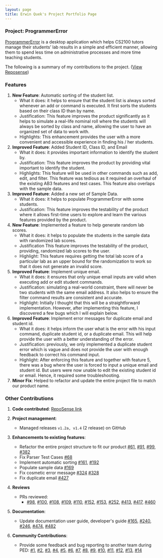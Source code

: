 ```yaml
---
layout: page
title: Erwin Quek's Project Portfolio Page
---
```

### Project: ProgrammerError

[ProgrammerError](https://github.com/AY2122S1-CS2103-F09-3/tp) is a desktop application which helps CS2100 tutors manage
their students’ lab results in a simple and efficient manner, allowing them to spend less time on administrative
processes and more time teaching students.

The following is a summary of my contributions to the
project. ([View Reposense](https://nus-cs2103-ay2122s1.github.io/tp-dashboard/?search=&sort=groupTitle&sortWithin=title&timeframe=commit&mergegroup=&groupSelect=groupByRepos&breakdown=true&checkedFileTypes=docs~functional-code~test-code~other&since=2021-09-17))


### Features  

1. **New Feature**: Automatic sorting of the student list.
   * What it does: it helps to ensure that the student list is always sorted whenever an add or command is executed. It first sorts the students based on their class ID than by name.
   * Justification: This feature improves the product significantly as it helps to simulate a real-life nominal roll where the students will always be sorted by class and name, allowing the user to have an organized set of data to work with.
   * Highlights: This enhancement provides the user with a more convenient and accessible experience in finding his / her students.
2. **Improved Feature**: Added Student ID, Class ID, and Email
   * What it does: it provides important information to identify the student by.
   * Justification: This feature improves the product by providing vital important to identify the student.
   * Highlights: This feature will be used in other commands such as add, edit, and filter. This feature was tedious as it required an overhaul of the existing AB3 features and test cases. This feature also overlaps with the sample data.
3. **Improved Feature**: Added a new set of Sample Data.
   * What it does: it helps to populate ProgrammerError with some students.
   * Justification: This feature improves the testability of the product where it allows first-time users to explore and learn the various features provided by the product.
4. **New Feature**: Implemented a feature to help generate random lab scores.
   * What it does: it helps to populate the students in the sample data with randomized lab scores.
   * Justification This feature improves the testability of the product, providing, randomized lab scores to the user.
   * Highlight: This feature requires getting the total lab score of a particular lab as an upper bound for the randomization to work so that it does not generate an invalid score.
5. **Improved Feature**: Implement unique email.
   * What it does: it ensures that only unique email inputs are valid when executing add or edit student commands.
   * Justification: simulating a real-world constraint, there will never be two students with the same email address. It also helps to ensure the filter command results are consistent and accurate.
   * Highlight: Initially I thought that this will be a straightforward implementation. However, after implementing this feature, I discovered a few bugs which I will explain below.
6. **Improved Feature**: Implement error messages for duplicate email and student id.
   * What it does: it helps inform the user what is the error with his input command, duplicate student id, or a duplicate email. This will help provide the user with a better understanding of the error.
   * Justification: previously, we only implemented a duplicate student error which is vague and does not provide the user with enough feedback to correct his command input.
   * Highlight: After enforcing this feature and together with feature 5, there was a bug where the user is forced to input a unique email and student id. But users were now unable to edit the existing student id or email. Hence, it required some troubleshooting.
7. **Minor Fix**: Helped to refactor and update the entire project file to match our product name.


### Other Contributions
1. **Code contributed**: [RepoSense link](https://nus-cs2103-ay2122s1.github.io/tp-dashboard/?search=&sort=groupTitle&sortWithin=title&timeframe=commit&mergegroup=&groupSelect=groupByRepos&breakdown=true&checkedFileTypes=docs~functional-code~test-code~other&since=2021-09-17&tabOpen=true&tabType=authorship&tabAuthor=erwinqxy&tabRepo=AY2122S1-CS2103-F09-3%2Ftp%5Bmaster%5D&authorshipIsMergeGroup=false&authorshipFileTypes=docs~functional-code~test-code~other&authorshipIsBinaryFileTypeChecked=false)

2. **Project management**:
   * Managed releases `v1.2a, v1.4` (2 release) on GitHub

3. **Enhancements to existing features**:
      * Refactor the entire project structure to fit our product [#61](https://github.com/AY2122S1-CS2103-F09-3/tp/pull/61), [#91](https://github.com/AY2122S1-CS2103-F09-3/tp/pull/91), [#99](https://github.com/AY2122S1-CS2103-F09-3/tp/pull/99), [#382](https://github.com/AY2122S1-CS2103-F09-3/tp/pull/382)
      * Fix Parser Test Cases [#68](https://github.com/AY2122S1-CS2103-F09-3/tp/pull/68)
      * Implement automatic sorting [#161](https://github.com/AY2122S1-CS2103-F09-3/tp/pull/161), [#192](https://github.com/AY2122S1-CS2103-F09-3/tp/pull/192)
      * Populate sample data [#169](https://github.com/AY2122S1-CS2103-F09-3/tp/pull/169)
      * Fix cosmetic error message [#324](https://github.com/AY2122S1-CS2103-F09-3/tp/pull/324) [#328](https://github.com/AY2122S1-CS2103-F09-3/tp/pull/328)
      * Fix duplicate email [#427](https://github.com/AY2122S1-CS2103-F09-3/tp/pull/427)

4. **Reviews** 
      * PRs reviewed:
        * [#98](https://github.com/AY2122S1-CS2103-F09-3/tp/pull/98), [#100](https://github.com/AY2122S1-CS2103-F09-3/tp/pull/100), [#108](https://github.com/AY2122S1-CS2103-F09-3/tp/pull/108),
        [#109](https://github.com/AY2122S1-CS2103-F09-3/tp/pull/109), [#110](https://github.com/AY2122S1-CS2103-F09-3/tp/pull/110), [#152](https://github.com/AY2122S1-CS2103-F09-3/tp/pull/152),
        [#153](https://github.com/AY2122S1-CS2103-F09-3/tp/pull/153), [#252](https://github.com/AY2122S1-CS2103-F09-3/tp/pull/252), [#413](https://github.com/AY2122S1-CS2103-F09-3/tp/pull/413), 
        [#417](https://github.com/AY2122S1-CS2103-F09-3/tp/pull/417), [#460](https://github.com/AY2122S1-CS2103-F09-3/tp/pull/460/files)

5. **Documentation**:
   * Update documentation user guide, developer's guide [#165](https://github.com/AY2122S1-CS2103-F09-3/tp/pull/165), [#240](https://github.com/AY2122S1-CS2103-F09-3/tp/pull/240), [#246](https://github.com/AY2122S1-CS2103-F09-3/tp/pull/246), 
      [#474](https://github.com/AY2122S1-CS2103-F09-3/tp/pull/474), [#482](https://github.com/AY2122S1-CS2103-F09-3/tp/pull/482)

6. **Community Contributions**: 
   * Provide some feedback and bug reporting to another team during PED: [#1](https://github.com/erwinqxy/ped/issues/1),
      [#2](https://github.com/erwinqxy/ped/issues/2), [#3](https://github.com/erwinqxy/ped/issues/3),
      [#4](https://github.com/erwinqxy/ped/issues/4), [#5](https://github.com/erwinqxy/ped/issues/5),
      [#6](https://github.com/erwinqxy/ped/issues/6), [#7](https://github.com/erwinqxy/ped/issues/7),
      [#8](https://github.com/erwinqxy/ped/issues/8), [#9](https://github.com/erwinqxy/ped/issues/9),
      [#10](https://github.com/erwinqxy/ped/issues/10), [#11](https://github.com/erwinqxy/ped/issues/11),
      [#12](https://github.com/erwinqxy/ped/issues/12), [#13](https://github.com/erwinqxy/ped/issues/13),
      [#14](https://github.com/erwinqxy/ped/issues/13)
